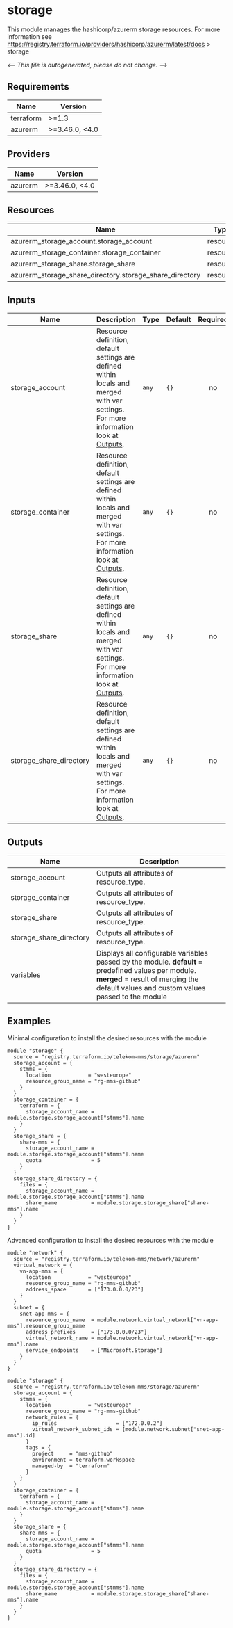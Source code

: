 <!-- BEGIN_TF_DOCS -->
# storage

This module manages the hashicorp/azurerm storage resources.
For more information see https://registry.terraform.io/providers/hashicorp/azurerm/latest/docs > storage

_<-- This file is autogenerated, please do not change. -->_

## Requirements

| Name | Version |
|------|---------|
| terraform | >=1.3 |
| azurerm | >=3.46.0, <4.0 |

## Providers

| Name | Version |
|------|---------|
| azurerm | >=3.46.0, <4.0 |

## Resources

| Name | Type |
|------|------|
| azurerm_storage_account.storage_account | resource |
| azurerm_storage_container.storage_container | resource |
| azurerm_storage_share.storage_share | resource |
| azurerm_storage_share_directory.storage_share_directory | resource |

## Inputs

| Name | Description | Type | Default | Required |
|------|-------------|------|---------|:--------:|
| storage_account | Resource definition, default settings are defined within locals and merged with var settings. For more information look at [Outputs](#Outputs). | `any` | `{}` | no |
| storage_container | Resource definition, default settings are defined within locals and merged with var settings. For more information look at [Outputs](#Outputs). | `any` | `{}` | no |
| storage_share | Resource definition, default settings are defined within locals and merged with var settings. For more information look at [Outputs](#Outputs). | `any` | `{}` | no |
| storage_share_directory | Resource definition, default settings are defined within locals and merged with var settings. For more information look at [Outputs](#Outputs). | `any` | `{}` | no |

## Outputs

| Name | Description |
|------|-------------|
| storage_account | Outputs all attributes of resource_type. |
| storage_container | Outputs all attributes of resource_type. |
| storage_share | Outputs all attributes of resource_type. |
| storage_share_directory | Outputs all attributes of resource_type. |
| variables | Displays all configurable variables passed by the module. __default__ = predefined values per module. __merged__ = result of merging the default values and custom values passed to the module |

## Examples

Minimal configuration to install the desired resources with the module

```hcl
module "storage" {
  source = "registry.terraform.io/telekom-mms/storage/azurerm"
  storage_account = {
    stmms = {
      location            = "westeurope"
      resource_group_name = "rg-mms-github"
    }
  }
  storage_container = {
    terraform = {
      storage_account_name = module.storage.storage_account["stmms"].name
    }
  }
  storage_share = {
    share-mms = {
      storage_account_name = module.storage.storage_account["stmms"].name
      quota                = 5
    }
  }
  storage_share_directory = {
    files = {
      storage_account_name = module.storage.storage_account["stmms"].name
      share_name           = module.storage.storage_share["share-mms"].name
    }
  }
}
```

Advanced configuration to install the desired resources with the module

```hcl
module "network" {
  source = "registry.terraform.io/telekom-mms/network/azurerm"
  virtual_network = {
    vn-app-mms = {
      location            = "westeurope"
      resource_group_name = "rg-mms-github"
      address_space       = ["173.0.0.0/23"]
    }
  }
  subnet = {
    snet-app-mms = {
      resource_group_name  = module.network.virtual_network["vn-app-mms"].resource_group_name
      address_prefixes     = ["173.0.0.0/23"]
      virtual_network_name = module.network.virtual_network["vn-app-mms"].name
      service_endpoints    = ["Microsoft.Storage"]
    }
  }
}

module "storage" {
  source = "registry.terraform.io/telekom-mms/storage/azurerm"
  storage_account = {
    stmms = {
      location            = "westeurope"
      resource_group_name = "rg-mms-github"
      network_rules = {
        ip_rules                   = ["172.0.0.2"]
        virtual_network_subnet_ids = [module.network.subnet["snet-app-mms"].id]
      }
      tags = {
        project     = "mms-github"
        environment = terraform.workspace
        managed-by  = "terraform"
      }
    }
  }
  storage_container = {
    terraform = {
      storage_account_name = module.storage.storage_account["stmms"].name
    }
  }
  storage_share = {
    share-mms = {
      storage_account_name = module.storage.storage_account["stmms"].name
      quota                = 5
    }
  }
  storage_share_directory = {
    files = {
      storage_account_name = module.storage.storage_account["stmms"].name
      share_name           = module.storage.storage_share["share-mms"].name
    }
  }
}
```
<!-- END_TF_DOCS -->